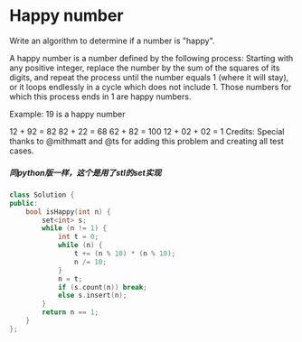 # Happy number

Write an algorithm to determine if a number is "happy".

A happy number is a number defined by the following process: Starting with any positive integer, replace the number by the sum of the squares of its digits, and repeat the process until the number equals 1 (where it will stay), or it loops endlessly in a cycle which does not include 1. Those numbers for which this process ends in 1 are happy numbers.

Example: 19 is a happy number

12 + 92 = 82
82 + 22 = 68
62 + 82 = 100
12 + 02 + 02 = 1
Credits:
Special thanks to @mithmatt and @ts for adding this problem and creating all test cases.

##### 同python版一样，这个是用了stl的set实现

```cpp
class Solution {
public:
    bool isHappy(int n) {
        set<int> s;
        while (n != 1) {
            int t = 0;
            while (n) {
                t += (n % 10) * (n % 10);
                n /= 10;
            }
            n = t;
            if (s.count(n)) break;
            else s.insert(n);
        }
        return n == 1;
    }
};
```

